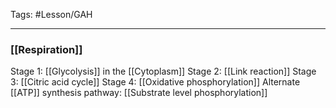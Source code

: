 Tags: #Lesson/GAH 

---
### [[Respiration]]
Stage 1: [[Glycolysis]] in the [[Cytoplasm]]
Stage 2: [[Link reaction]]
Stage 3: [[Citric acid cycle]]
Stage 4: [[Oxidative phosphorylation]]
Alternate [[ATP]] synthesis pathway: [[Substrate level phosphorylation]]
